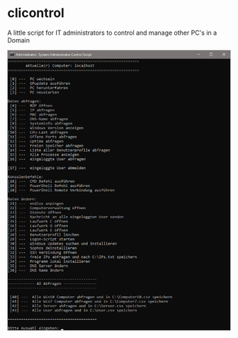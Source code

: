 # clicontrol
A little script for IT administrators to control and manage other PC's in a Domain

![alt text](https://github.com/matze19999/clicontrol/blob/master/preview.png)
